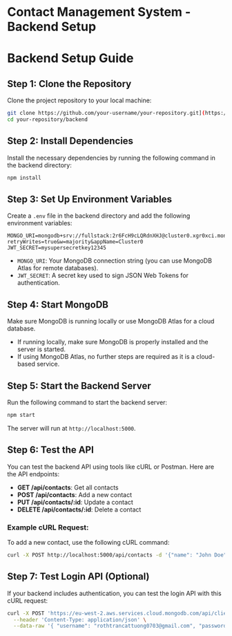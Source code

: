 

# **Contact Management System - Backend Setup**


# Backend Setup Guide

## Step 1: Clone the Repository
Clone the project repository to your local machine:
```bash
git clone https://github.com/your-username/your-repository.git](https://github.com/tuongroth/my-project
cd your-repository/backend
```

## Step 2: Install Dependencies
Install the necessary dependencies by running the following command in the backend directory:
```bash
npm install
```

## Step 3: Set Up Environment Variables
Create a `.env` file in the backend directory and add the following environment variables:

```env
MONGO_URI=mongodb+srv://fullstack:2r6FcH9cLQRdnXHJ@cluster0.xgr0xci.mongodb.net/?retryWrites=true&w=majority&appName=Cluster0
JWT_SECRET=mysupersecretkey12345
```

- `MONGO_URI`: Your MongoDB connection string (you can use MongoDB Atlas for remote databases).
- `JWT_SECRET`: A secret key used to sign JSON Web Tokens for authentication.

## Step 4: Start MongoDB
Make sure MongoDB is running locally or use MongoDB Atlas for a cloud database.
- If running locally, make sure MongoDB is properly installed and the server is started.
- If using MongoDB Atlas, no further steps are required as it is a cloud-based service.

## Step 5: Start the Backend Server
Run the following command to start the backend server:
```bash
npm start
```
The server will run at `http://localhost:5000`.

## Step 6: Test the API
You can test the backend API using tools like cURL or Postman. Here are the API endpoints:

- **GET /api/contacts**: Get all contacts
- **POST /api/contacts**: Add a new contact
- **PUT /api/contacts/:id**: Update a contact
- **DELETE /api/contacts/:id**: Delete a contact

### Example cURL Request:
To add a new contact, use the following cURL command:
```bash
curl -X POST http://localhost:5000/api/contacts -d '{"name": "John Doe", "phone": "1234567890", "email": "john.doe@example.com", "address": "123 Main St"}' -H "Content-Type: application/json"
```

## Step 7: Test Login API (Optional)
If your backend includes authentication, you can test the login API with this cURL request:
```bash
curl -X POST 'https://eu-west-2.aws.services.cloud.mongodb.com/api/client/v2.0/app/data-zbmnuij/auth/providers/local-userpass/login' \
  --header 'Content-Type: application/json' \
  --data-raw '{ "username": "rothtrancattuong0703@gmail.com", "password": "123quenmatkhauu" }'
```

